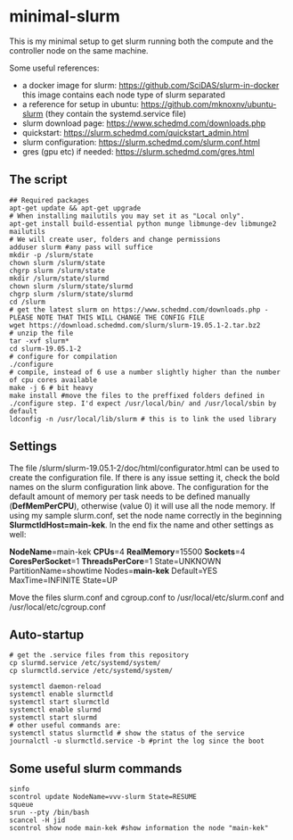 # minimal-slurm

This is my minimal setup to get slurm running both the compute and the controller node on the same machine.

Some useful references:
- a docker image for slurm: https://github.com/SciDAS/slurm-in-docker this image contains each node type of slurm separated
- a reference for setup in ubuntu: https://github.com/mknoxnv/ubuntu-slurm (they contain the systemd.service file)
- slurm download page: https://www.schedmd.com/downloads.php
- quickstart: https://slurm.schedmd.com/quickstart_admin.html
- slurm configuration: https://slurm.schedmd.com/slurm.conf.html
- gres (gpu etc) if needed: https://slurm.schedmd.com/gres.html

## The script

```
## Required packages
apt-get update && apt-get upgrade
# When installing mailutils you may set it as "Local only".
apt-get install build-essential python munge libmunge-dev libmunge2 mailutils
# We will create user, folders and change permissions
adduser slurm #any pass will suffice
mkdir -p /slurm/state
chown slurm /slurm/state
chgrp slurm /slurm/state
mkdir /slurm/state/slurmd
chown slurm /slurm/state/slurmd
chgrp slurm /slurm/state/slurmd
cd /slurm
# get the latest slurm on https://www.schedmd.com/downloads.php - PLEASE NOTE THAT THIS WILL CHANGE THE CONFIG FILE
wget https://download.schedmd.com/slurm/slurm-19.05.1-2.tar.bz2
# unzip the file
tar -xvf slurm*
cd slurm-19.05.1-2
# configure for compilation
./configure
# compile, instead of 6 use a number slightly higher than the number of cpu cores available
make -j 6 # bit heavy
make install #move the files to the preffixed folders defined in ./configure step. I'd expect /usr/local/bin/ and /usr/local/sbin by default
ldconfig -n /usr/local/lib/slurm # this is to link the used library
```

## Settings

The file /slurm/slurm-19.05.1-2/doc/html/configurator.html can be used to create the configuration file. If there is any issue setting it, check the bold names on the slurm configuration link above. The configuration for the default amount of memory per task needs to be defined manually (**DefMemPerCPU**), otherwise (value 0) it will use all the node memory. If using my sample slurm.conf, set the node name correctly in the beginning **SlurmctldHost=main-kek**. In the end fix the name and other settings as well: 

**NodeName**=main-kek **CPUs**=4 **RealMemory**=15500 **Sockets**=4 **CoresPerSocket**=1 **ThreadsPerCore**=1 State=UNKNOWN
PartitionName=showtime Nodes=**main-kek** Default=YES MaxTime=INFINITE State=UP

Move the files slurm.conf and cgroup.conf to /usr/local/etc/slurm.conf and /usr/local/etc/cgroup.conf

## Auto-startup

```
# get the .service files from this repository
cp slurmd.service /etc/systemd/system/
cp slurmctld.service /etc/systemd/system/

systemctl daemon-reload
systemctl enable slurmctld
systemctl start slurmctld
systemctl enable slurmd
systemctl start slurmd
# other useful commands are:
systemctl status slurmctld # show the status of the service
journalctl -u slurmctld.service -b #print the log since the boot
```

## Some useful slurm commands

```
sinfo
scontrol update NodeName=vvv-slurm State=RESUME
squeue
srun --pty /bin/bash
scancel -H jid
scontrol show node main-kek #show information the node "main-kek"
```
